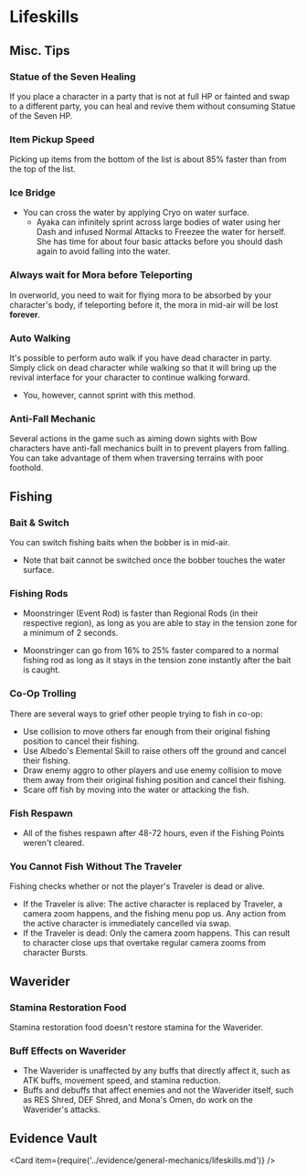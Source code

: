 # Lifeskills

## Misc. Tips

### Statue of the Seven Healing

If you place a character in a party that is not at full HP or fainted and swap to a different party, you can heal and revive them without consuming Statue of the Seven HP.

### Item Pickup Speed

Picking up items from the bottom of the list is about 85% faster than from the top of the list.

### Ice Bridge

* You can cross the water by applying Cryo on water surface.
  * Ayaka can infinitely sprint across large bodies of water using her Dash and infused Normal Attacks to Freezee the water for herself. She has time for about four basic attacks before you should dash again to avoid falling into the water.

### Always wait for Mora before Teleporting

In overworld, you need to wait for flying mora to be absorbed by your character's body, if teleporting before it, the mora in mid-air will be lost **forever**.

### Auto Walking

It's possible to perform auto walk if you have dead character in party. Simply click on dead character while walking so that it will bring up the revival interface for your character to continue walking forward.

* You, however, cannot sprint with this method.

### Anti-Fall Mechanic

Several actions in the game such as aiming down sights with Bow characters have anti-fall mechanics built in to prevent players from falling. You can take advantage of them when traversing terrains with poor foothold.

## Fishing

### Bait & Switch

You can switch fishing baits when the bobber is in mid-air.

* Note that bait cannot be switched once the bobber touches the water surface.

### Fishing Rods

* Moonstringer (Event Rod) is faster than Regional Rods (in their respective region), as long as you are able to stay in the tension zone for a minimum of 2 seconds.

* Moonstringer can go from 16% to 25% faster compared to a normal fishing rod as long as it stays in the tension zone instantly after the bait is caught.

### Co-Op Trolling

There are several ways to grief other people trying to fish in co-op:

* Use collision to move others far enough from their original fishing position to cancel their fishing.
* Use Albedo's Elemental Skill to raise others off the ground and cancel their fishing.
* Draw enemy aggro to other players and use enemy collision to move them away from their original fishing position and cancel their fishing.
* Scare off fish by moving into the water or attacking the fish.

### Fish Respawn

* All of the fishes respawn after 48-72 hours, even if the Fishing Points weren't cleared.

### You Cannot Fish Without The Traveler

Fishing checks whether or not the player's Traveler is dead or alive.

* If the Traveler is alive: The active character is replaced by Traveler, a camera zoom happens, and the fishing menu pop us. Any action from the active character is immediately cancelled via swap.
* If the Traveler is dead: Only the camera zoom happens. This can result to character close ups that overtake regular camera zooms from character Bursts.

## Waverider

### Stamina Restoration Food

Stamina restoration food doesn't restore stamina for the Waverider.

### Buff Effects on Waverider

* The Waverider is unaffected by any buffs that directly affect it, such as ATK buffs, movement speed, and stamina reduction.
* Buffs and debuffs that affect enemies and not the Waverider itself, such as RES Shred, DEF Shred, and Mona's Omen, do work on the Waverider's attacks.

## Evidence Vault

<Card item={require('../evidence/general-mechanics/lifeskills.md')} />
